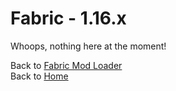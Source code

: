 # Fabric - 1.16.x

Whoops, nothing here at the moment!

Back to [Fabric Mod Loader](../)  
Back to [Home](../../)